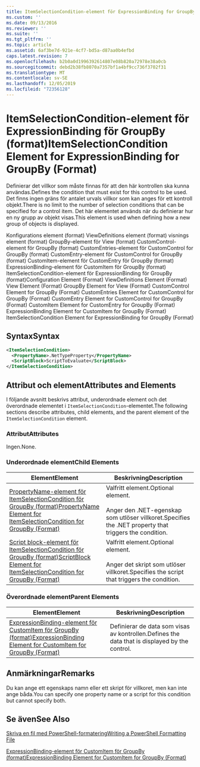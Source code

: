 ```yaml
---
title: ItemSelectionCondition-element för ExpressionBinding for GroupBy (format) | Microsoft Docs
ms.custom: ''
ms.date: 09/13/2016
ms.reviewer: ''
ms.suite: ''
ms.tgt_pltfrm: ''
ms.topic: article
ms.assetid: 6af3be7d-921e-4cf7-bd5a-d87aa0b4efbd
caps.latest.revision: 7
ms.openlocfilehash: b2b0a0d1996392614807e08b820a72978e38a0cb
ms.sourcegitcommit: debd2b38fb8070a7357bf1a4bf9cc736f3702f31
ms.translationtype: MT
ms.contentlocale: sv-SE
ms.lasthandoff: 12/05/2019
ms.locfileid: "72356128"
---
```

# <a name="itemselectioncondition-element-for-expressionbinding-for-groupby-format"></a><span data-ttu-id="8263a-102">ItemSelectionCondition-element för ExpressionBinding för GroupBy (format)</span><span class="sxs-lookup"><span data-stu-id="8263a-102">ItemSelectionCondition Element for ExpressionBinding for GroupBy (Format)</span></span>

<span data-ttu-id="8263a-103">Definierar det villkor som måste finnas för att den här kontrollen ska kunna användas.</span><span class="sxs-lookup"><span data-stu-id="8263a-103">Defines the condition that must exist for this control to be used.</span></span> <span data-ttu-id="8263a-104">Det finns ingen gräns för antalet urvals villkor som kan anges för ett kontroll objekt.</span><span class="sxs-lookup"><span data-stu-id="8263a-104">There is no limit to the number of selection conditions that can be specified for a control item.</span></span> <span data-ttu-id="8263a-105">Det här elementet används när du definierar hur en ny grupp av objekt visas.</span><span class="sxs-lookup"><span data-stu-id="8263a-105">This element is used when defining how a new group of objects is displayed.</span></span>

<span data-ttu-id="8263a-106">Konfigurations element (format) ViewDefinitions element (format) visnings element (format) GroupBy-element för View (format) CustomControl-element för GroupBy (format) CustomEntries-element för CustomControl for GroupBy (format) CustomEntry-element för CustomControl for GroupBy (format) CustomItem-element för CustomEntry för GroupBy (format) ExpressionBinding-element för CustomItem för GroupBy (format) ItemSelectionCondition-element för ExpressionBinding för GroupBy (format)</span><span class="sxs-lookup"><span data-stu-id="8263a-106">Configuration Element (Format) ViewDefinitions Element (Format) View Element (Format) GroupBy Element for View (Format) CustomControl Element for GroupBy (Format) CustomEntries Element for CustomControl for GroupBy (Format) CustomEntry Element for CustomControl for GroupBy (Format) CustomItem Element for CustomEntry for GroupBy (Format) ExpressionBinding Element for CustomItem for GroupBy (Format) ItemSelectionCondition Element for ExpressionBinding for GroupBy (Format)</span></span>

## <a name="syntax"></a><span data-ttu-id="8263a-107">Syntax</span><span class="sxs-lookup"><span data-stu-id="8263a-107">Syntax</span></span>

```xml
<ItemSelectionCondition>
  <PropertyName>.NetTypeProperty</PropertyName>
  <ScriptBlock>ScriptToEvaluate</ScriptBlock>
</ItemSelectionCondition>
```

## <a name="attributes-and-elements"></a><span data-ttu-id="8263a-108">Attribut och element</span><span class="sxs-lookup"><span data-stu-id="8263a-108">Attributes and Elements</span></span>

<span data-ttu-id="8263a-109">I följande avsnitt beskrivs attribut, underordnade element och det överordnade elementet i `ItemSelectionCondition`-elementet.</span><span class="sxs-lookup"><span data-stu-id="8263a-109">The following sections describe attributes, child elements, and the parent element of the `ItemSelectionCondition` element.</span></span>

### <a name="attributes"></a><span data-ttu-id="8263a-110">Attribut</span><span class="sxs-lookup"><span data-stu-id="8263a-110">Attributes</span></span>

<span data-ttu-id="8263a-111">Ingen.</span><span class="sxs-lookup"><span data-stu-id="8263a-111">None.</span></span>

### <a name="child-elements"></a><span data-ttu-id="8263a-112">Underordnade element</span><span class="sxs-lookup"><span data-stu-id="8263a-112">Child Elements</span></span>

|<span data-ttu-id="8263a-113">Element</span><span class="sxs-lookup"><span data-stu-id="8263a-113">Element</span></span>|<span data-ttu-id="8263a-114">Beskrivning</span><span class="sxs-lookup"><span data-stu-id="8263a-114">Description</span></span>|
|-------------|-----------------|
|[<span data-ttu-id="8263a-115">PropertyName-element för ItemSelectionCondition för GroupBy (format)</span><span class="sxs-lookup"><span data-stu-id="8263a-115">PropertyName Element for ItemSelectionCondition for GroupBy (Format)</span></span>](./propertyname-element-for-itemselectioncondition-for-groupby-format.md)|<span data-ttu-id="8263a-116">Valfritt element.</span><span class="sxs-lookup"><span data-stu-id="8263a-116">Optional element.</span></span><br /><br /> <span data-ttu-id="8263a-117">Anger den .NET-egenskap som utlöser villkoret.</span><span class="sxs-lookup"><span data-stu-id="8263a-117">Specifies the .NET property that triggers the condition.</span></span>|
|[<span data-ttu-id="8263a-118">Script block-element för ItemSelectionCondition för GroupBy (format)</span><span class="sxs-lookup"><span data-stu-id="8263a-118">ScriptBlock Element for ItemSelectionCondition for GroupBy (Format)</span></span>](./scriptblock-element-for-itemselectioncondition-for-groupby-format.md)|<span data-ttu-id="8263a-119">Valfritt element.</span><span class="sxs-lookup"><span data-stu-id="8263a-119">Optional element.</span></span><br /><br /> <span data-ttu-id="8263a-120">Anger det skript som utlöser villkoret.</span><span class="sxs-lookup"><span data-stu-id="8263a-120">Specifies the script that triggers the condition.</span></span>|

### <a name="parent-elements"></a><span data-ttu-id="8263a-121">Överordnade element</span><span class="sxs-lookup"><span data-stu-id="8263a-121">Parent Elements</span></span>

|<span data-ttu-id="8263a-122">Element</span><span class="sxs-lookup"><span data-stu-id="8263a-122">Element</span></span>|<span data-ttu-id="8263a-123">Beskrivning</span><span class="sxs-lookup"><span data-stu-id="8263a-123">Description</span></span>|
|-------------|-----------------|
|[<span data-ttu-id="8263a-124">ExpressionBinding-element för CustomItem för GroupBy (format)</span><span class="sxs-lookup"><span data-stu-id="8263a-124">ExpressionBinding Element for CustomItem for GroupBy (Format)</span></span>](./expressionbinding-element-for-customitem-for-groupby-format.md)|<span data-ttu-id="8263a-125">Definierar de data som visas av kontrollen.</span><span class="sxs-lookup"><span data-stu-id="8263a-125">Defines the data that is displayed by the control.</span></span>|

## <a name="remarks"></a><span data-ttu-id="8263a-126">Anmärkningar</span><span class="sxs-lookup"><span data-stu-id="8263a-126">Remarks</span></span>

<span data-ttu-id="8263a-127">Du kan ange ett egenskaps namn eller ett skript för villkoret, men kan inte ange båda.</span><span class="sxs-lookup"><span data-stu-id="8263a-127">You can specify one property name or a script for this condition but cannot specify both.</span></span>

## <a name="see-also"></a><span data-ttu-id="8263a-128">Se även</span><span class="sxs-lookup"><span data-stu-id="8263a-128">See Also</span></span>

[<span data-ttu-id="8263a-129">Skriva en fil med PowerShell-formatering</span><span class="sxs-lookup"><span data-stu-id="8263a-129">Writing a PowerShell Formatting File</span></span>](./writing-a-powershell-formatting-file.md)

[<span data-ttu-id="8263a-130">ExpressionBinding-element för CustomItem för GroupBy (format)</span><span class="sxs-lookup"><span data-stu-id="8263a-130">ExpressionBinding Element for CustomItem for GroupBy (Format)</span></span>](./expressionbinding-element-for-customitem-for-groupby-format.md)
